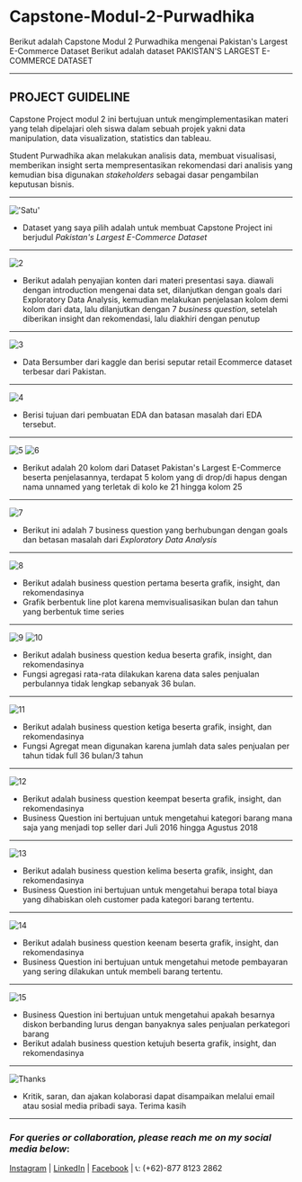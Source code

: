 # Capstone-Modul-2-Purwadhika
Berikut adalah Capstone Modul 2 Purwadhika mengenai Pakistan's Largest E-Commerce Dataset
Berikut adalah dataset PAKISTAN'S LARGEST E-COMMERCE DATASET
<hr>

## PROJECT GUIDELINE
Capstone Project modul 2 ini bertujuan untuk mengimplementasikan materi yang telah dipelajari oleh siswa dalam sebuah projek yakni data manipulation, data visualization, statistics dan tableau.

Student Purwadhika akan melakukan analisis data, membuat visualisasi, memberikan insight serta mempresentasikan rekomendasi dari analisis yang kemudian bisa digunakan *stakeholders* sebagai dasar pengambilan keputusan bisnis.

<hr>

!['Satu'](https://github.com/fachriomee/Capstone-Modul-2-Purwadhika/blob/main/1.jpg)
- Dataset yang saya pilih adalah untuk membuat Capstone Project ini berjudul *Pakistan's Largest E-Commerce Dataset*
<hr>

![2](https://github.com/fachriomee/Capstone-Modul-2-Purwadhika/blob/main/2.jpg)
- Berikut adalah penyajian konten dari materi presentasi saya. diawali dengan introduction mengenai data set, dilanjutkan dengan goals dari Exploratory Data Analysis, kemudian melakukan penjelasan kolom demi kolom dari data, lalu dilanjutkan dengan 7 *business question*, setelah diberikan insight dan rekomendasi, lalu diakhiri dengan penutup
<hr>

![3](https://github.com/fachriomee/Capstone-Modul-2-Purwadhika/blob/main/3.jpg)
- Data Bersumber dari kaggle dan berisi seputar retail Ecommerce dataset terbesar dari Pakistan. 
<hr>

![4](https://github.com/fachriomee/Capstone-Modul-2-Purwadhika/blob/main/4.jpg)
- Berisi tujuan dari pembuatan EDA dan batasan masalah dari EDA tersebut.
<hr>

![5](https://github.com/fachriomee/Capstone-Modul-2-Purwadhika/blob/main/5.jpg)
![6](https://github.com/fachriomee/Capstone-Modul-2-Purwadhika/blob/main/6.jpg)
- Berikut adalah 20 kolom dari Dataset Pakistan's Largest E-Commerce beserta penjelasannya, terdapat 5 kolom yang di drop/di hapus dengan nama unnamed yang terletak di kolo ke 21 hingga kolom 25
<hr>

![7](https://github.com/fachriomee/Capstone-Modul-2-Purwadhika/blob/main/7.jpg)
- Berikut ini adalah 7 business question yang berhubungan dengan goals dan betasan masalah dari *Exploratory Data Analysis* 
<hr>

![8](https://github.com/fachriomee/Capstone-Modul-2-Purwadhika/blob/main/8.jpg)
- Berikut adalah business question pertama beserta grafik, insight, dan rekomendasinya
- Grafik berbentuk line plot karena memvisualisasikan bulan dan tahun yang berbentuk time series
<hr>

![9](https://github.com/fachriomee/Capstone-Modul-2-Purwadhika/blob/main/9.jpg)
![10](https://github.com/fachriomee/Capstone-Modul-2-Purwadhika/blob/main/10.jpg)
- Berikut adalah business question kedua beserta grafik, insight, dan rekomendasinya
- Fungsi agregasi rata-rata dilakukan karena data sales penjualan perbulannya tidak lengkap sebanyak 36 bulan.
<hr>

![11](https://github.com/fachriomee/Capstone-Modul-2-Purwadhika/blob/main/11.jpg)
- Berikut adalah business question ketiga beserta grafik, insight, dan rekomendasinya
- Fungsi Agregat mean digunakan karena jumlah data sales penjualan per tahun tidak full 36 bulan/3 tahun
<hr>

![12](https://github.com/fachriomee/Capstone-Modul-2-Purwadhika/blob/main/12.jpg)
- Berikut adalah business question keempat beserta grafik, insight, dan rekomendasinya
- Business Question ini bertujuan untuk mengetahui kategori barang mana saja yang menjadi top seller dari Juli 2016 hingga Agustus 2018
<hr>

![13](https://github.com/fachriomee/Capstone-Modul-2-Purwadhika/blob/main/13.jpg)
- Berikut adalah business question kelima beserta grafik, insight, dan rekomendasinya
- Business Question ini bertujuan untuk mengetahui berapa total biaya yang dihabiskan oleh customer pada kategori barang tertentu.
<hr>

![14](https://github.com/fachriomee/Capstone-Modul-2-Purwadhika/blob/main/14.jpg)
- Berikut adalah business question keenam beserta grafik, insight, dan rekomendasinya
- Business Question ini bertujuan untuk mengetahui metode pembayaran yang sering dilakukan untuk membeli barang tertentu.
<hr>

![15](https://github.com/fachriomee/Capstone-Modul-2-Purwadhika/blob/main/15.jpg)
- Business Question ini bertujuan untuk mengetahui apakah besarnya diskon berbanding lurus dengan banyaknya sales penjualan perkategori barang
- Berikut adalah business question ketujuh beserta grafik, insight, dan rekomendasinya
<hr>

![Thanks](https://github.com/fachriomee/Capstone-Modul-2-Purwadhika/blob/main/16.jpg)
- Kritik, saran, dan ajakan kolaborasi dapat disampaikan melalui email atau sosial media pribadi saya. Terima kasih
<hr>

### *For queries or collaboration, please reach me on my social media below*:
[Instagram](https://www.instagram.com/fachriome) |
[LinkedIn](https://www.linkedin.com/in/fachriome/) |
[Facebook](https://www.facebook.com/kevin.chen.5688476/) |
📞: (+62)-877 8123 2862
